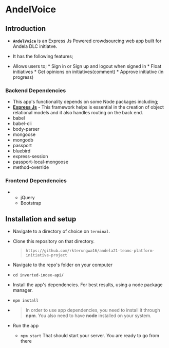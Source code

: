 # AndelVoice



## Introduction
*  **`AndelVoice`** is an Express Js Powered crowdsourcing web app built for Andela DLC initiatve. 

*  It has the following features;
  *  Allows users to;
    *  Sign in or Sign up and logout when signed in
    *  Float initiatives
    *  Get opinions on initiatives(comment)
    *  Approve initiative (in progress)

### Backend Dependencies
*  This app's functionality depends on some Node packages including;
  *  **[Express Js](https://www.djangoproject.com/)** - This framework helps is essential in the creation of  object relational models and it also handles routing on the back end.
  * babel
  * babel-cli
  * body-parser
  * mongoose
  * mongodb
  * passport
  * bluebird
  * express-session
  * passport-local-mongoose
  * method-override

  ### Frontend Dependencies
  * 
    * jQuery
    * Bootstrap


## Installation and setup
*  Navigate to a directory of choice on `terminal`.
*  Clone this repository on that directory.
    >`https://github.com/rkterungwa16/andela21-teamc-platform-initiative-project`

*  Navigate to the repo's folder on your computer
  *  `cd inverted-index-api/`
*  Install the app's dependencies. For best results, using a node package manager.
  *  `npm install`
* 
    >In order to use app dependencies, you need to install it through **npm**. You also need to have **node** installed on your system.

* Run the app
  *  `npm start`
That should start your server. You are ready to go from there


